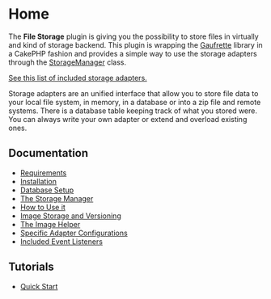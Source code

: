 Home
====

The **File Storage** plugin is giving you the possibility to store files in virtually and kind of storage backend. This plugin is wrapping the [Gaufrette](https://github.com/KnpLabs/Gaufrette) library in a CakePHP fashion and provides a simple way to use the storage adapters through the [StorageManager](../Lib/StorageManager.php) class.

[See this list of included storage adapters.](Docs/Documentation/List-of-included-Adapters.md)

Storage adapters are an unified interface that allow you to store file data to your local file system, in memory, in a database or into a zip file and remote systems. There is a database table keeping track of what you stored were. You can always write your own adapter or extend and overload existing ones.

Documentation
-------------

* [Requirements](Documentation/Requirements.md)
* [Installation](Documentation/Installation.md)
* [Database Setup](Documentation/Database-Setup.md)
* [The Storage Manager](Documentation/The-Storage-Manager.md)
* [How to Use it](Documentation/How-To-Use.md)
* [Image Storage and Versioning](Documentation/Image-Storage-And-Versioning.md)
* [The Image Helper](Documentation/The-Image-Helper.md)
* [Specific Adapter Configurations](Documentation/Specific-Adapter-Configurations.md)
* [Included Event Listeners](Documentation/Included-Event-Listeners.md)

Tutorials
---------

* [Quick Start](Tutorials/Quick-Start.md)

